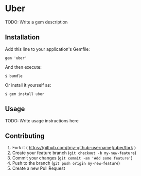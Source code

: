 # Uber

TODO: Write a gem description

## Installation

Add this line to your application's Gemfile:

    gem 'uber'

And then execute:

    $ bundle

Or install it yourself as:

    $ gem install uber

## Usage

TODO: Write usage instructions here

## Contributing

1. Fork it ( https://github.com/[my-github-username]/uber/fork )
2. Create your feature branch (`git checkout -b my-new-feature`)
3. Commit your changes (`git commit -am 'Add some feature'`)
4. Push to the branch (`git push origin my-new-feature`)
5. Create a new Pull Request
